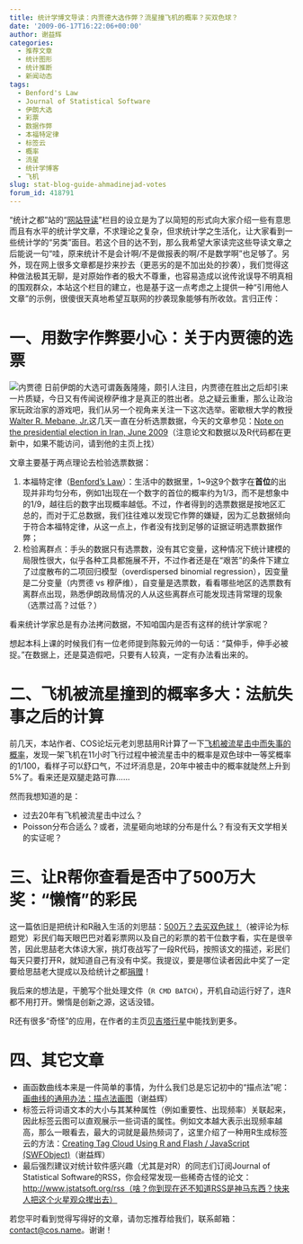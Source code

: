 ```yaml
---
title: 统计学博文导读：内贾德大选作弊？流星撞飞机的概率？买双色球？
date: '2009-06-17T16:22:06+00:00'
author: 谢益辉
categories:
  - 推荐文章
  - 统计图形
  - 统计推断
  - 新闻动态
tags:
  - Benford's Law
  - Journal of Statistical Software
  - 伊朗大选
  - 彩票
  - 数据作弊
  - 本福特定律
  - 标签云
  - 概率
  - 流星
  - 统计学博客
  - 飞机
slug: stat-blog-guide-ahmadinejad-votes
forum_id: 418791
---
```


“统计之都”站的“[网站导读](https://cos.name/category/website/navigation/ "统计之都网站导读")”栏目的设立是为了以简短的形式向大家介绍一些有意思而且有水平的统计学文章，不求理论之复杂，但求统计学之生活化，让大家看到一些统计学的“另类”面目。若这个目的达不到，那么我希望大家读完这些导读文章之后能说一句“哇，原来统计不是会计啊/不是做报表的啊/不是数学啊”也足够了。另外，现在网上很多文章都是抄来抄去（更恶劣的是不加出处的抄袭），我们觉得这种做法极其无聊，是对原始作者的极大不尊重，也容易造成以讹传讹误导不明真相的围观群众，本站这个栏目的建立，也是基于这一点考虑之上提供一种“引用他人文章”的示例，很傻很天真地希望互联网的抄袭现象能够有所收敛。言归正传：
<!--more-->

# 一、用数字作弊要小心：关于内贾德的选票

![内贾德](http://i3.sinaimg.cn/dy/w/2009-06-13/1244852110_fSEzgk.jpg "内贾德") 日前伊朗的大选可谓轰轰隆隆，颇引人注目，内贾德在胜出之后却引来一片质疑，今日又有传闻说穆萨维才是真正的胜出者。总之疑云重重，那么让政治家玩政治家的游戏吧，我们从另一个视角来关注一下这次选举。密歇根大学的教授[Walter R. Mebane, Jr.](http://www-personal.umich.edu/)这几天一直在分析选票数据，今天的文章参见：[Note on the presidential election in Iran, June 2009](http://www-personal.umich.edu/~wmebane/note17jun2009.pdf)（注意论文和数据以及R代码都在更新中，如果不能访问，请到他的主页上找）

文章主要基于两点理论去检验选票数据：

1. 本福特定律（[Benford’s Law](http://en.wikipedia.org/wiki/Benford%27s_law "Wikipedia")）：生活中的数据里，1~9这9个数字在**首位**的出现并非均匀分布，例如1出现在一个数字的首位的概率约为1/3，而不是想象中的1/9，越往后的数字出现概率越低。不过，作者得到的选票数据是按地区汇总的，而对于汇总数据，我们往往难以发现它作弊的嫌疑，因为汇总数据倾向于符合本福特定律，从这一点上，作者没有找到足够的证据证明选票数据作弊；
1. 检验离群点：手头的数据只有选票数，没有其它变量，这种情况下统计建模的局限性很大，似乎各种工具都施展不开，不过作者还是在“艰苦”的条件下建立了过度散布的二项回归模型（overdispersed binomial regression），因变量是二分变量（内贾德 vs 穆萨维），自变量是选票数，看看哪些地区的选票数有离群点出现，熟悉伊朗政局情况的人从这些离群点可能发现违背常理的现象（选票过高？过低？）

看来统计学家总是有办法拷问数据，不知咱国内是否有这样的统计学家呢？

想起本科上课的时候我们有一位老师提到陈毅元帅的一句话：“莫伸手，伸手必被捉。”在数据上，还是莫造假吧，只要有人较真，一定有办法看出来的。

# 二、飞机被流星撞到的概率多大：法航失事之后的计算

前几天，本站作者、COS论坛元老刘思喆用R计算了一下[飞机被流星击中而失事的概率](http://www.bjt.name/2009/06/france-flight-poisson/)，发现一架飞机在11小时飞行过程中被流星击中的概率是双色球中一等奖概率的1/100，看样子可以舒口气，不过坏消息是，20年中被击中的概率就陡然上升到5%了。看来还是双腿走路可靠……

然而我想知道的是：

* 过去20年有飞机被流星击中过么？
* Poisson分布合适么？或者，流星砸向地球的分布是什么？有没有天文学相关的实证呢？

# 三、让R帮你查看是否中了500万大奖：“懒惰”的彩民

这一篇依旧是把统计和R融入生活的刘思喆：[500万？去买双色球！](http://www.bjt.name/2009/05/500%e4%b8%87%ef%bc%9f%e5%8e%bb%e4%b9%b0%e5%8f%8c%e8%89%b2%e7%90%83%ef%bc%81/)（被评论为标题党）彩民们每天眼巴巴对着彩票网以及自己的彩票的若干位数字看，实在是很辛苦，因此思喆老大体谅大家，挑灯夜战写了一段R代码，按照该文的描述，彩民们每天只要打开R，就知道自己有没有中奖。我提议，要是哪位读者因此中奖了一定要给思喆老大提成以及给统计之都[捐赠](https://cos.name/donate/ "统计之都捐赠")！

我后来的想法是，干脆写个批处理文件（`R CMD BATCH`），开机自动运行好了，连R都不用打开。懒惰是创新之源，这话没错。

R还有很多“奇怪”的应用，在作者的主页[贝吉塔行星](http://www.bjt.name "贝吉塔行星")中能找到更多。

# 四、其它文章

* 画函数曲线本来是一件简单的事情，为什么我们总是忘记初中的“描点法”呢：[画曲线的通用办法：描点法画图](http://yihui.name/cn/2009/06/from-points-to-curves/ "Permanent Link to 画曲线的通用办法：描点法画图")（谢益辉）
* 标签云将词语文本的大小与其某种属性（例如重要性、出现频率）关联起来，因此标签云图可以直观展示一些词语的属性。例如文本越大表示出现频率越高，那么一眼看去，最大的词就是最热频词了，这里介绍了一种用R生成标签云的方法：[Creating Tag Cloud Using R and Flash / JavaScript (SWFObject)](http://yihui.name/en/2009/06/creating-tag-cloud-using-r-and-flash-javascript-swfobject/ "Permanent Link to Creating Tag Cloud Using R and Flash / JavaScript (SWFObject)")（谢益辉）
* 最后强烈建议对统计软件感兴趣（尤其是对R）的同志们订阅Journal of Statistical Software的RSS，你会经常发现一些稀奇古怪的论文：http://www.jstatsoft.org/rss（啥？你到现在还不知道RSS是神马东西？快来人把这个火星观众撵出去）

若您平时看到觉得写得好的文章，请勿忘推荐给我们，联系邮箱：contact@cos.name。谢谢！
